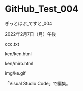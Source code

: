 # GitHub_Test_004
ぎっとはぶ_てすと_004

2022年2月7日（月）午後

ccc.txt

ken/ken.html

ken/miro.html

img/ke.gif

「Visual Studio Code」で編集。


